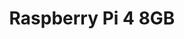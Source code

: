 ---
template: DeviceDetailPage
title: Raspberry Pi 4 8GB
platform: ARM
processor: 4-core CPU (overclocked to 2GHz)
memory: 8 GB RAM
---